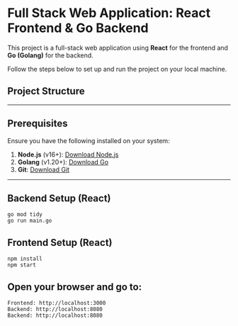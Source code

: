 # Full Stack Web Application: React Frontend & Go Backend

This project is a full-stack web application using **React** for the frontend and **Go (Golang)** for the backend. 

Follow the steps below to set up and run the project on your local machine.

## Project Structure

---

## **Prerequisites**

Ensure you have the following installed on your system:

1. **Node.js** (v16+): [Download Node.js](https://nodejs.org/)
2. **Golang** (v1.20+): [Download Go](https://golang.org/)
3. **Git**: [Download Git](https://git-scm.com/)

---

## **Backend Setup (React)**
    go mod tidy
    go run main.go

## **Frontend Setup (React)**
    npm install
    npm start

## **Open your browser and go to:**
    Frontend: http://localhost:3000
    Backend: http://localhost:8080
    Backend: http://localhost:8080